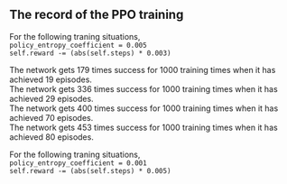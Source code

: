 ## The record of the PPO training

For the following traning situations,  
`policy_entropy_coefficient = 0.005`  
`self.reward -= (abs(self.steps) * 0.003)`  

The network gets 179 times success for 1000 training times when it has achieved 19 episodes.  
The network gets 336 times success for 1000 training times when it has achieved 29 episodes.   
The network gets 400 times success for 1000 training times when it has achieved 70 episodes.   
The network gets 453 times success for 1000 training times when it has achieved 80 episodes.


For the following traning situations,  
`policy_entropy_coefficient = 0.001`  
`self.reward -= (abs(self.steps) * 0.005)`  
